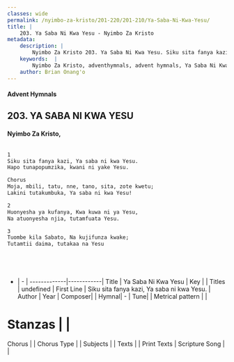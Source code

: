 ```yaml
---
classes: wide
permalink: /nyimbo-za-kristo/201-220/201-210/Ya-Saba-Ni-Kwa-Yesu/
title: |
    203. Ya Saba Ni Kwa Yesu - Nyimbo Za Kristo
metadata:
    description: |
        Nyimbo Za Kristo 203. Ya Saba Ni Kwa Yesu. Siku sita fanya kazi, Ya saba ni kwa Yesu.  Hapo tunapopumzika, kwani ni yake Yesu.  Chorus Moja, mbili, tatu, nne, tano, sita, zote kwetu;  Lakini tutakumbuka, Ya saba ni kwa Yesu!  
    keywords:  |
        Nyimbo Za Kristo, adventhymnals, advent hymnals, Ya Saba Ni Kwa Yesu, Siku sita fanya kazi, Ya saba ni kwa Yesu. . 
    author: Brian Onang'o
---
```


#### Advent Hymnals
## 203. YA SABA NI KWA YESU
####  Nyimbo Za Kristo,

```txt

1
Siku sita fanya kazi, Ya saba ni kwa Yesu. 
Hapo tunapopumzika, kwani ni yake Yesu.

Chorus
Moja, mbili, tatu, nne, tano, sita, zote kwetu; 
Lakini tutakumbuka, Ya saba ni kwa Yesu!

2
Huonyesha ya kufanya, Kwa kuwa ni ya Yesu, 
Na atuonyesha njia, tutamfuata Yesu.

3
Tuombe kila Sabato, Na kujifunza kwake; 
Tutamtii daima, tutakaa na Yesu






```

- |   -  |
-------------|------------|
Title | Ya Saba Ni Kwa Yesu |
Key |  |
Titles | undefined |
First Line | Siku sita fanya kazi, Ya saba ni kwa Yesu.  |
Author | 
Year | 
Composer| |
Hymnal|  - |
Tune|  |
Metrical pattern | |
# Stanzas |  |
Chorus |  |
Chorus Type |  |
Subjects | |
Texts |  |
Print Texts | 
Scripture Song |  |
    
